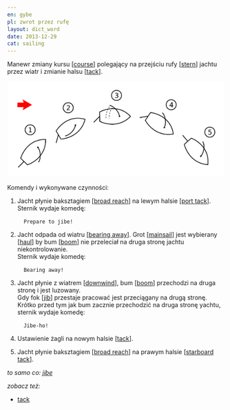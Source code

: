 ```yaml
---
en: gybe
pl: zwrot przez rufę
layout: dict_word
date: 2013-12-29
cat: sailing
---
```


Manewr zmiany kursu [[course](/dict/course.html)] polegający na przejściu rufy [[stern](/dict/stern.html)] 
jachtu przez wiatr i zmianie halsu [[tack](/dict/tack_2.html)].

![gybe](/img/dict/gybe.png)

Komendy i wykonywane czynności:

1. Jacht płynie baksztagiem [[broad reach](/dict/broad-reach.html)] na lewym halsie [[port tack](/dict/port-tack.html)].   
   Sternik wydaje komedę:  

         Prepare to jibe! 
      
2. Jacht odpada od wiatru [[bearing away](/dict/bearing-away.html)].
   Grot [[mainsail](/dict/mainsail.html)] jest wybierany [[haul](/dict/haul.html)] 
   by bum [[boom](/dict/boom.html)] nie przeleciał na druga stronę jachtu niekontrolowanie.  
   Sternik wydaje komedę:  

         Bearing away! 

3. Jacht płynie z wiatrem [[downwind](/dict/downwind.html)], bum [[boom](/dict/boom.html)] przechodzi na druga stronę i jest luzowany.  
   Gdy fok [[jib](/dict/jib.html)] przestaje pracować jest przeciągany na drugą stronę.  
   Krótko przed tym jak bum zacznie przechodzić na druga stronę yachtu, sternik wydaje komedę:   

         Jibe-ho! 
    
4. Ustawienie żagli na nowym halsie [[tack](/dict/tack.html)].

5. Jacht płynie baksztagiem [[broad reach](/dict/broad-reach.html)] na prawym halsie [[starboard tack](/dict/starboard-tack.html)]. 

*to samo co: [jibe](/dict/jibe.html)*

*zobacz też:*

* [tack](/dict/tack.html)

